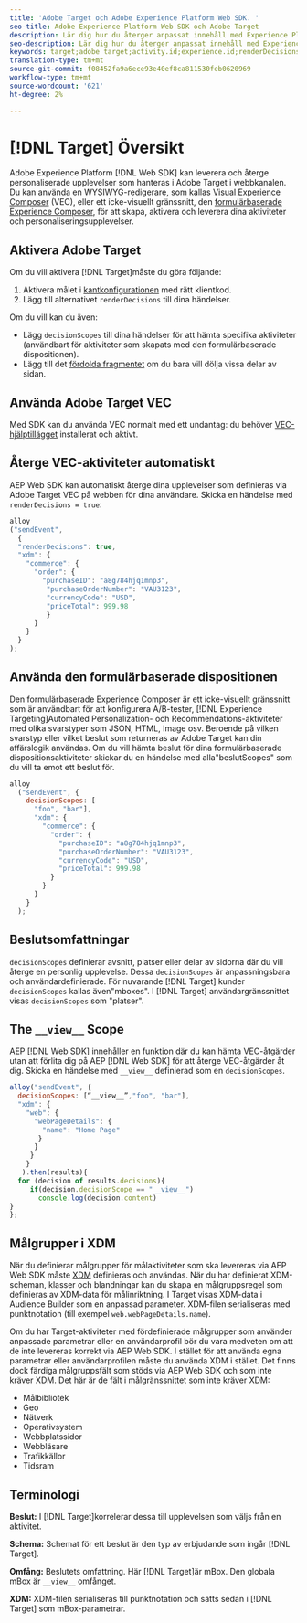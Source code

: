 ```yaml
---
title: 'Adobe Target och Adobe Experience Platform Web SDK. '
seo-title: Adobe Experience Platform Web SDK och Adobe Target
description: Lär dig hur du återger anpassat innehåll med Experience Platform Web SDK med Adobe Target
seo-description: Lär dig hur du återger anpassat innehåll med Experience Platform Web SDK med Adobe Target
keywords: target;adobe target;activity.id;experience.id;renderDecisions;decisionScopes;prehiding snippet;vec;Form-Based Experience Composer;xdm;audiences;decisions;scope;schema;
translation-type: tm+mt
source-git-commit: f08452fa9a6ece93e40ef8ca811530feb0620969
workflow-type: tm+mt
source-wordcount: '621'
ht-degree: 2%

---
```



# [!DNL Target] Översikt

Adobe Experience Platform [!DNL Web SDK] kan leverera och återge personaliserade upplevelser som hanteras i Adobe Target i webbkanalen. Du kan använda en WYSIWYG-redigerare, som kallas [Visual Experience Composer](https://docs.adobe.com/content/help/en/target/using/experiences/vec/visual-experience-composer.html) (VEC), eller ett icke-visuellt gränssnitt, den [formulärbaserade Experience Composer](https://docs.adobe.com/content/help/en/target/using/experiences/form-experience-composer.html), för att skapa, aktivera och leverera dina aktiviteter och personaliseringsupplevelser.

## Aktivera Adobe Target

Om du vill aktivera [!DNL Target]måste du göra följande:

1. Aktivera målet i [kantkonfigurationen](../../fundamentals/edge-configuration.md) med rätt klientkod.
1. Lägg till alternativet `renderDecisions` till dina händelser.

Om du vill kan du även:

* Lägg `decisionScopes` till dina händelser för att hämta specifika aktiviteter (användbart för aktiviteter som skapats med den formulärbaserade dispositionen).
* Lägg till det [fördolda fragmentet](../manage-flicker.md) om du bara vill dölja vissa delar av sidan.

## Använda Adobe Target VEC

Med SDK kan du använda VEC normalt med ett undantag: du behöver [VEC-hjälptillägget](https://docs.adobe.com/content/help/en/target/using/experiences/vec/troubleshoot-composer/vec-helper-browser-extension.html) installerat och aktivt.

## Återge VEC-aktiviteter automatiskt

AEP Web SDK kan automatiskt återge dina upplevelser som definieras via Adobe Target VEC på webben för dina användare. Skicka en händelse med `renderDecisions = true`:

```javascript
alloy
("sendEvent", 
  { 
  "renderDecisions": true, 
  "xdm": {
    "commerce": { 
      "order": {
        "purchaseID": "a8g784hjq1mnp3", 
         "purchaseOrderNumber": "VAU3123", 
         "currencyCode": "USD", 
         "priceTotal": 999.98 
         } 
      } 
    }
  }
);
```

## Använda den formulärbaserade dispositionen

Den formulärbaserade Experience Composer är ett icke-visuellt gränssnitt som är användbart för att konfigurera A/B-tester, [!DNL Experience Targeting]Automated Personalization- och Recommendations-aktiviteter med olika svarstyper som JSON, HTML, Image osv. Beroende på vilken svarstyp eller vilket beslut som returneras av Adobe Target kan din affärslogik användas. Om du vill hämta beslut för dina formulärbaserade dispositionsaktiviteter skickar du en händelse med alla&quot;beslutScopes&quot; som du vill ta emot ett beslut för.

```javascript
alloy
  ("sendEvent", { 
    decisionScopes: [
      "foo", "bar"], 
      "xdm": {
        "commerce": { 
          "order": { 
            "purchaseID": "a8g784hjq1mnp3", 
            "purchaseOrderNumber": "VAU3123", 
            "currencyCode": "USD", 
            "priceTotal": 999.98 
          } 
        } 
      } 
    }
  );
```

## Beslutsomfattningar

`decisionScopes` definierar avsnitt, platser eller delar av sidorna där du vill återge en personlig upplevelse. Dessa `decisionScopes` är anpassningsbara och användardefinierade. För nuvarande [!DNL Target] kunder `decisionScopes` kallas även&quot;mboxes&quot;. I [!DNL Target] användargränssnittet visas `decisionScopes` som &quot;platser&quot;.

## The `__view__` Scope

AEP [!DNL Web SDK] innehåller en funktion där du kan hämta VEC-åtgärder utan att förlita dig på AEP [!DNL Web SDK] för att återge VEC-åtgärder åt dig. Skicka en händelse med `__view__` definierad som en `decisionScopes`.

```javascript
alloy("sendEvent", {
  decisionScopes: [“__view__”,"foo", "bar"], 
  "xdm": { 
    "web": { 
      "webPageDetails": { 
        "name": "Home Page"
       }
      } 
     }
    }
   ).then(results){
  for (decision of results.decisions){
     if(decision.decisionScope == "__view__")
       console.log(decision.content)
}
};
```

## Målgrupper i XDM

När du definierar målgrupper för målaktiviteter som ska levereras via AEP Web SDK måste [XDM](https://docs.adobe.com/content/help/sv-SE/experience-platform/xdm/home.html) definieras och användas. När du har definierat XDM-scheman, klasser och blandningar kan du skapa en målgruppsregel som definieras av XDM-data för målinriktning. I Target visas XDM-data i Audience Builder som en anpassad parameter. XDM-filen serialiseras med punktnotation (till exempel `web.webPageDetails.name`).

Om du har Target-aktiviteter med fördefinierade målgrupper som använder anpassade parametrar eller en användarprofil bör du vara medveten om att de inte levereras korrekt via AEP Web SDK. I stället för att använda egna parametrar eller användarprofilen måste du använda XDM i stället. Det finns dock färdiga målgruppsfält som stöds via AEP Web SDK och som inte kräver XDM. Det här är de fält i målgränssnittet som inte kräver XDM:

* Målbibliotek
* Geo
* Nätverk
* Operativsystem
* Webbplatssidor
* Webbläsare
* Trafikkällor
* Tidsram

## Terminologi

__Beslut:__ I [!DNL Target]korrelerar dessa till upplevelsen som väljs från en aktivitet.

__Schema:__ Schemat för ett beslut är den typ av erbjudande som ingår [!DNL Target].

__Omfång:__ Beslutets omfattning. Här [!DNL Target]är mBox. Den globala mBox är `__view__` omfånget.

__XDM:__ XDM-filen serialiseras till punktnotation och sätts sedan i [!DNL Target] som mBox-parametrar.
